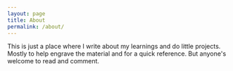 ```yaml
---
layout: page
title: About
permalink: /about/
---
```


This is just a place where I write about my learnings and do little projects.  Mostly to help engrave the material and for a quick reference.  But anyone's welcome
to read and comment.

